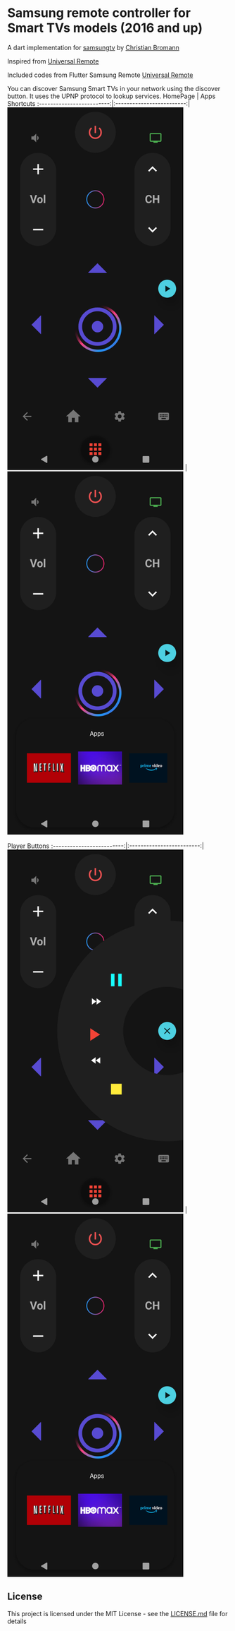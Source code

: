 # Samsung remote controller for Smart TVs models (2016 and up)

A dart implementation for [samsungtv](https://github.com/christian-bromann/samsungtv) by [Christian Bromann](https://github.com/christian-bromann)

Inspired from [Universal Remote](https://apps.apple.com/us/app/universal-remote-tv-smart/id1401880138)

Included codes from Flutter Samsung Remote [Universal Remote](https://github.com/aelshamy/flutter_samsung_remote)

You can discover Samsung Smart TVs in your network using the discover button. It uses the UPNP protocol to lookup services.
HomePage | Apps Shortcuts
:-------------------------:|:-------------------------:|
<img src="screens/screen.png" width="400" /> |<img src="screens/screen_menu.png" width="400" /> 

Player Buttons
:-------------------------:|:-------------------------:|
<img src="screens/screen_player.png" width="400" /> |<img src="screens/screen_menu.png" width="400" /> 


## License

This project is licensed under the MIT License - see the [LICENSE.md](LICENSE.md) file for details
